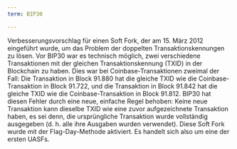 ```yaml
---
term: BIP30

---
```

Verbesserungsvorschlag für einen Soft Fork, der am 15. März 2012 eingeführt wurde, um das Problem der doppelten Transaktionskennungen zu lösen. Vor BIP30 war es technisch möglich, zwei verschiedene Transaktionen mit der gleichen Transaktionskennung (TXID) in der Blockchain zu haben. Dies war bei Coinbase-Transaktionen zweimal der Fall: Die Transaktion in Block 91.880 hat die gleiche TXID wie die Coinbase-Transaktion in Block 91.722, und die Transaktion in Block 91.842 hat die gleiche TXID wie die Coinbase-Transaktion in Block 91.812. BIP30 hat diesen Fehler durch eine neue, einfache Regel behoben: Keine neue Transaktion kann dieselbe TXID wie eine zuvor aufgezeichnete Transaktion haben, es sei denn, die ursprüngliche Transaktion wurde vollständig ausgegeben (d. h. alle ihre Ausgaben wurden verwendet). Diese Soft Fork wurde mit der Flag-Day-Methode aktiviert. Es handelt sich also um eine der ersten UASFs.